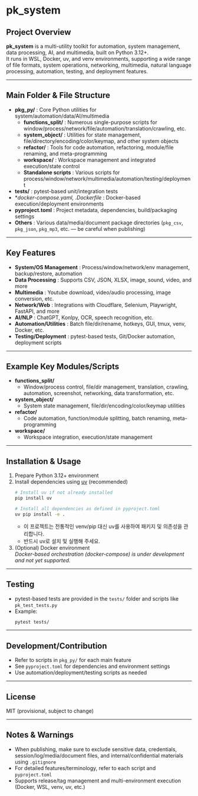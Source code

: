 # pk_system

## Project Overview

**pk_system** is a multi-utility toolkit for automation, system management, data processing, AI, and multimedia, built on Python 3.12+.  
It runs in WSL, Docker, uv, and venv environments, supporting a wide range of file formats, system operations, networking, multimedia, natural language processing, automation, testing, and deployment features.

---

## Main Folder & File Structure

- **pkg_py/** : Core Python utilities for system/automation/data/AI/multimedia
  - **functions_split/** : Numerous single-purpose scripts for window/process/network/file/automation/translation/crawling, etc.
  - **system_object/** : Utilities for state management, file/directory/encoding/color/keymap, and other system objects
  - **refactor/** : Tools for code automation, refactoring, module/file renaming, and meta-programming
  - **workspace/** : Workspace management and integrated execution/state control
  - **Standalone scripts** : Various scripts for process/window/network/multimedia/automation/testing/deployment
- **tests/** : pytest-based unit/integration tests
- **docker-compose.yaml, *.Dockerfile** : Docker-based execution/deployment environments
- **pyproject.toml** : Project metadata, dependencies, build/packaging settings
- **Others** : Various data/media/document package directories (`pkg_csv`, `pkg_json`, `pkg_mp3`, etc. — be careful when publishing)

---

## Key Features

- **System/OS Management** : Process/window/network/env management, backup/restore, automation
- **Data Processing** : Supports CSV, JSON, XLSX, image, sound, video, and more
- **Multimedia** : Youtube download, video/audio processing, image conversion, etc.
- **Network/Web** : Integrations with Cloudflare, Selenium, Playwright, FastAPI, and more
- **AI/NLP** : ChatGPT, Konlpy, OCR, speech recognition, etc.
- **Automation/Utilities** : Batch file/dir/rename, hotkeys, GUI, tmux, venv, Docker, etc.
- **Testing/Deployment** : pytest-based tests, Git/Docker automation, deployment scripts

---

## Example Key Modules/Scripts

- **functions_split/**  
  - Window/process control, file/dir management, translation, crawling, automation, screenshot, networking, data transformation, etc.
- **system_object/**  
  - System state management, file/dir/encoding/color/keymap utilities
- **refactor/**  
  - Code automation, function/module splitting, batch renaming, meta-programming
- **workspace/**  
  - Workspace integration, execution/state management

---

## Installation & Usage

1. Prepare Python 3.12+ environment
2. Install dependencies using [uv](https://github.com/astral-sh/uv) (recommended)
   ```bash
   # Install uv if not already installed
   pip install uv

   # Install all dependencies as defined in pyproject.toml
   uv pip install -e .
   ```
   - 이 프로젝트는 전통적인 venv/pip 대신 uv를 사용하여 패키지 및 의존성을 관리합니다.
   - 반드시 uv로 설치 및 실행해 주세요.
3. (Optional) Docker environment  
   *Docker-based orchestration (docker-compose) is under development and not yet supported.*

---

## Testing

- pytest-based tests are provided in the `tests/` folder and scripts like `pk_test_tests.py`
- Example:
  ```bash
  pytest tests/
  ```

---

## Development/Contribution

- Refer to scripts in `pkg_py/` for each main feature
- See `pyproject.toml` for dependencies and environment settings
- Use automation/deployment/testing scripts as needed

---

## License

MIT (provisional, subject to change)

---

## Notes & Warnings

- When publishing, make sure to exclude sensitive data, credentials, session/log/media/document files, and internal/confidential materials using `.gitignore`
- For detailed features/terminology, refer to each script and `pyproject.toml`
- Supports release/tag management and multi-environment execution (Docker, WSL, venv, uv, etc.)
